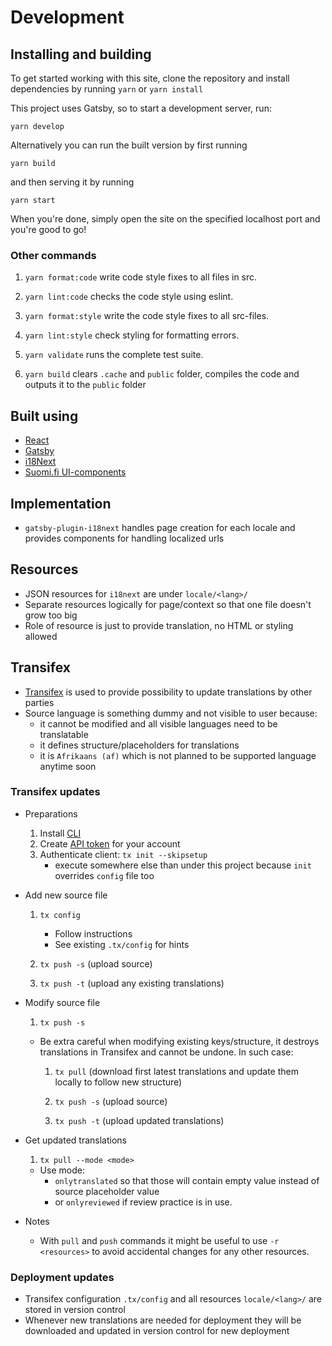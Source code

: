 # Development

## Installing and building

To get started working with this site, clone the repository and install dependencies by running ```yarn``` or ```yarn install```



This project uses Gatsby, so to start a development server, run:

```
yarn develop
```

Alternatively you can run the built version by first running

```
yarn build
```

and then serving it by running

```
yarn start
```

When you're done, simply open the site on the specified localhost port and you're good to go!

### Other commands

1. `yarn format:code` write code style fixes to all files in src.

2. `yarn lint:code` checks the code style using eslint.

3. `yarn format:style` write the code style fixes to all src-files.

4. `yarn lint:style` check styling for formatting errors.

5. `yarn validate` runs the complete test suite.

6. `yarn build` clears `.cache` and `public` folder, compiles the code and outputs it to the `public` folder

## Built using

* [React](https://reactjs.org/)
* [Gatsby](https://www.gatsbyjs.org/)
* [i18Next](https://www.i18next.com/)
* [Suomi.fi UI-components](https://github.com/vrk-kpa/suomifi-ui-components)

## Implementation

- `gatsby-plugin-i18next` handles page creation for each locale and provides components for handling localized urls

## Resources

- JSON resources for `i18next` are under `locale/<lang>/`
- Separate resources logically for page/context so that one file doesn't grow too big
- Role of resource is just to provide translation, no HTML or styling allowed

## Transifex

- [Transifex](https://www.transifex.com/) is used to provide possibility to update translations by other parties
- Source language is something dummy and not visible to user because:
  - it cannot be modified and all visible languages need to be translatable
  - it defines structure/placeholders for translations
  - it is `Afrikaans (af)` which is not planned to be supported language anytime soon

### Transifex updates

- Preparations

  1. Install [CLI](https://docs.transifex.com/client)
  1. Create [API token](https://www.transifex.com/user/settings/api/) for your account
  1. Authenticate client: `tx init --skipsetup`
     - execute somewhere else than under this project because `init` overrides `config` file too

- Add new source file

  1. `tx config`

     - Follow instructions
     - See existing `.tx/config` for hints

  1. `tx push -s` (upload source)

  1. `tx push -t` (upload any existing translations)

- Modify source file

  1. `tx push -s`

  - Be extra careful when modifying existing keys/structure, it destroys translations in Transifex and cannot be undone.
    In such case:

    1. `tx pull` (download first latest translations and update them locally to follow new structure)

    1. `tx push -s` (upload source)

    1. `tx push -t` (upload updated translations)

- Get updated translations

  1. `tx pull --mode <mode>`

  - Use mode:
    - `onlytranslated` so that those will contain empty value instead of source placeholder value
    - or `onlyreviewed` if review practice is in use.

- Notes

  - With `pull` and `push` commands it might be useful to use `-r <resources>` to avoid accidental changes for any other resources.

### Deployment updates

- Transifex configuration `.tx/config` and all resources `locale/<lang>/` are stored in version control
- Whenever new translations are needed for deployment they will be downloaded and updated in version control for new deployment
